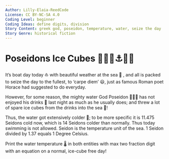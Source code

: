 ```yaml
---
Author: Lilly-Elaia-ReedCode
License: CC BY-NC-SA 4.0
Coding Level: beginner
Coding Ideas: define digits, division
Story Content: greek god, poseidon, temperature, water, seize the day
Story Genre: historical fiction
---
```


# Poseidons Ice Cubes 🧊🧊🧊⚓️🧜‍♂️

It’s boat day today ⛵ with beautiful weather at the sea 🌅 , and all is packed
to seize the day to the fullest, to ‘carpe diem’ 😃, just as famous Roman poet
Horace had suggested to do everyday.

However, for some reason, the mighty water God Poseidon 🔱🧜‍♂ has not enjoyed
his drinks 🍹 last night as much as he usually does; and threw a lot of spare
ice cubes from the drinks into the sea 🌊!

Thus, the water got extensively colder 🥶; to be more specific it is 11.475
Seidons cold now, which is 14 Seidons colder than normally. Thus today swimming
is not allowed. Seidon is the temperature unit of the sea. 1 Seidon divided by
1.37 equals 1 Degree Celsius.

Print the water temperature 🌡️ in both entities with max two fraction digit
with an equation on a normal, ice-cube free day!

<div data-solution="18.59"></div>
